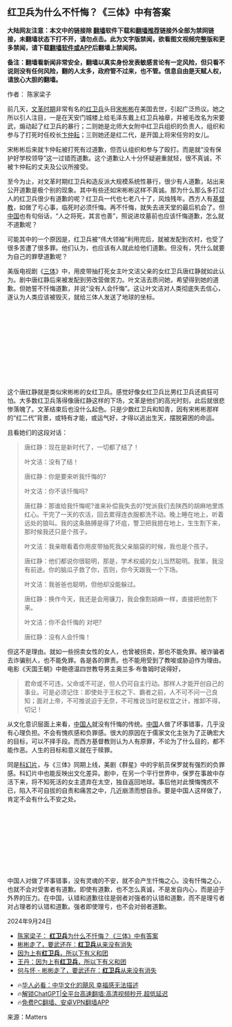  <!-- 面包屑导航 --> <h2>红卫兵为什么不忏悔？《三体》中有答案</h2> <p class="notice"><b>大陆网友注意：本文中的链接除 <a href="https://github.com/bannedbook/fanqiang" >翻墙</a>软件下载和<a href="https://github.com/killgcd/justmysocks/blob/master/README.md">翻墙推荐</a>链接外全部为禁网链接，未翻墙状态下打不开，请勿点击。此为文字版禁闻，欲看图文视频完整版和更多禁闻，请下载<a href="https://github.com/bannedbook/fanqiang">翻墙软件或APP</a>后翻墙上禁闻网。</p><p>备注：翻墙看新闻非常安全，翻墙以真实身份发表敏感言论有一定风险，但只看不说则没有任何风险，翻的人太多，政府管不过来，也不管。信息自由是天赋人权，请放心大胆的翻墙。</b></p>  <div class="entry"> <p>作者： 陈家梁子</p> <p>前几天，<a href="https://www.bannedbook.org/bnews/tag/%E6%96%87%E9%9D%A9%E6%97%B6%E6%9C%9F/" class="st_tag internal_tag" rel="tag" title="标签 文革时期 下的日志">文革时期</a>非常有名的<a href="https://www.bannedbook.org/bnews/tag/%e7%ba%a2%e5%8d%ab%e5%85%b5/" class="st_tag internal_tag" rel="tag" title="标签 红卫兵 下的日志">红卫兵</a>头目<a href="https://www.bannedbook.org/bnews/tag/%e5%ae%8b%e5%bd%ac%e5%bd%ac/" class="st_tag internal_tag" rel="tag" title="标签 宋彬彬 下的日志">宋彬彬</a>在美国去世，引起广泛热议。她之所以引人注目，一是在天安门城楼上给毛泽东戴上红卫兵袖章，并被毛改名为宋要武，煽动起了红卫兵的暴行；二则她是北师大女附中红卫兵组织的负责人，组织和参与了打死时任校长<a href="https://www.bannedbook.org/bnews/tag/%E5%8D%9E%E4%BB%B2%E8%80%98/" class="st_tag internal_tag" rel="tag" title="标签 卞仲耘 下的日志">卞仲耘</a>；三则她还是红二代，是开国上将宋任穷的女儿。</p> <p>宋彬彬后来就卞仲耘被打死有过道歉，但否认组织和参与了殴打。而是就“没有保护好学校领导”这一过错而道歉。这个道歉让人十分怀疑避重就轻，很不真诚，不被卞仲耘的丈夫及公议所接受。</p> <p>至今为止，对文革时期红卫兵和造反派大规模系统性暴行，很少有人道歉，站出来公开道歉是极个别的现象。其中有些还如宋彬彬这样不真诚。那为什么那么多打过人的红卫兵很少有道歉的呢？红卫兵一代也七老八十了，风烛残年。西方人有<a href="https://www.bannedbook.org/bnews/tag/%e5%9f%ba%e7%9d%a3%e6%95%99/" class="st_tag internal_tag" rel="tag" title="标签 基督教 下的日志">基督教</a>，如做了亏心事，临死时必须忏悔。再不忏悔，就失去进天堂的最后机会了。但<span class='wp_keywordlink_affiliate'><a href="https://www.bannedbook.org/" title="中国" target="_blank">中国</a></span>也有句俗话，“人之将死，其言也善”，照说进坟墓前也应该忏悔道歉，怎么就不道歉呢？</p> <p>可能其中的一个原因是，红卫兵被“伟大领袖”利用完后，就被发配到农村，也受了很多苦遭了很多罪。他们认为，也应该有人就此给他们道歉。但没有，凭什么就要为自己的罪孽道歉呢？</p> <p>美版电视剧《<a href="https://www.bannedbook.org/bnews/tag/%e4%b8%89%e4%bd%93/" class="st_tag internal_tag" rel="tag" title="标签 三体 下的日志">三体</a>》中，用皮带抽打死女主叶文洁父亲的女红卫兵唐红静就如此认为。剧中唐红静后来被发配到劳改营做苦力。叶文洁去质问她，希望得到她的道歉。但她誓不忏悔道歉，并说“没有人会忏悔”。这让叶文洁对人类彻底失去信心，遂认为人类应该被毁灭，就给三体人发送了地球的坐标。</p>  <figure><picture><source srcset="https://imagedelivery.net/kDRCweMmqLnTPNlbum-pYA/prod/embed/e3a6f04c-4158-4216-be35-43998f6daee5.jpeg/w=1376,h=5504,fit=scale-down,anim=false"></picture><figcaption>&nbsp;</figcaption></figure> <figure><picture></picture></figure> <figure><picture><source srcset="https://imagedelivery.net/kDRCweMmqLnTPNlbum-pYA/prod/embed/d70e30af-b4f6-4476-94a9-faee1b5c17a5.jpeg/w=1376,h=5504,fit=scale-down,anim=false"></picture><figcaption>&nbsp;</figcaption></figure> <figure><picture><source srcset="https://imagedelivery.net/kDRCweMmqLnTPNlbum-pYA/prod/embed/c1030ad7-6d98-46b5-a483-d41481b9c14e.jpeg/w=1376,h=5504,fit=scale-down,anim=false"></picture><figcaption>&nbsp;</figcaption></figure> <figure><picture><source srcset="https://imagedelivery.net/kDRCweMmqLnTPNlbum-pYA/prod/embed/dca0eb45-b0e1-4b0f-9c60-150b48f10f15.jpeg/w=1376,h=5504,fit=scale-down,anim=false"></picture><figcaption>&nbsp;</figcaption></figure> <figure><picture><source srcset="https://imagedelivery.net/kDRCweMmqLnTPNlbum-pYA/prod/embed/3bcc6c86-b5f6-4a79-b8db-8ed3791f4cc5.jpeg/w=1376,h=5504,fit=scale-down,anim=false"></picture><figcaption>&nbsp;</figcaption></figure> <figure><picture><source srcset="https://imagedelivery.net/kDRCweMmqLnTPNlbum-pYA/prod/embed/161f0f22-bfb5-479e-9c6d-0571e696a6ca.jpeg/w=1376,h=5504,fit=scale-down,anim=false"></picture><figcaption>&nbsp;</figcaption></figure> <p>这个唐红静就是类似宋彬彬的女红卫兵。感觉好像女红卫兵比男红卫兵还疯狂可怕。大多数红卫兵落得像唐红静这样的下场，文革是他们的高光时刻，此后就很悲惨落魄了。文革结束后也没什么起色。只是少数红卫兵和知青，因有宋彬彬那样的“红二代”背景，或特有才能，或运气好，才得以逃出生天，摆脱窘困的命运。</p> <p>且看她们的这段对话：</p> <blockquote> <p>唐红静：现在是新时代了，一切都了结了！</p> <p>叶文洁：没有了结！</p> <p>唐红静：你是要来听我忏悔的?</p> <p>叶文洁：你不该忏悔吗?</p>  <p>唐红静：那谁给我忏悔呢?谁来补偿我失去的?党派我们去陕西的胡麻地里炼红心。干完了一天的农活，回去累得连衣服都洗不动。晚上睡在地上，听着远处的狼叫。我的这条胳膊是得了坏疽，警卫把我摁在地上，生生割下来，那时候我还只是个孩子。</p> <p>叶文洁：我亲眼看着你用皮带抽死我父亲脑袋的时候，我也是个孩子。</p> <p>唐红静：他们都说你很聪明，那是，学术权威的女儿当然聪明。我笨，我没有前途。你的脑瓜子救了你，否则，你今天跟我一个下场。</p> <p>叶文洁：我爸爸也聪明，但他却没能躲过。</p> <p>唐红静：换作今天，我还是会用镰刀，我会像割胡麻一样，直接把他割下来。</p> <p>叶文洁：你不会忏悔的 对吧?</p>  <p>唐红静：没有人会忏悔！</p> </blockquote> <p>但这不是理由。就如一些拐卖女性的女人，也曾被拐卖，那也不能免罪。被诈骗者去诈骗别人，也不能免罪。各是各的罪责。也不能用受到了教唆或胁迫作为理由。电影《天国王朝》中鲍德温四世教导男主奥兰多·布鲁姆时说得好，</p> <blockquote> <p>君命或不可违，父命或不可逆，但人仍可自主行动。那样人才能开创自己的事业。可是必须记住：即使处于王权之下、霸者之前，人不可不问一己良知；面对上帝，不可推说迫于无奈，不可推说当时是权宜之计，推卸不得，切记！</p> </blockquote> <p>从文化意识层面上来看，<a href="https://www.bannedbook.org/bnews/tag/%e4%b8%ad%e5%9b%bd%e4%ba%ba/" class="st_tag internal_tag" rel="tag" title="标签 中国人 下的日志">中国人</a>就没有忏悔的传统。<a href="https://www.bannedbook.org/bnews/tag/%E4%B8%AD%E5%9B%BD/" class="st_tag internal_tag" rel="tag" title="标签 中国 下的日志">中国</a>人做了坏事错事，几乎没有心理负担。不会有愧疚感和负罪感。很大的原因在于儒家文化主张为了正确宏大的目标，可以不择手段。而西方基督教则认为人有原罪，不论为了什么目的，都不能作恶。人生的目标和意义就在于赎罪。</p> <p>同是<a href="https://www.bannedbook.org/bnews/tag/%E7%A7%91%E5%B9%BB%E7%89%87/" class="st_tag internal_tag" rel="tag" title="标签 科幻片 下的日志">科幻片</a>，与《三体》同期上线，美剧《群星》中的宇航员保罗就有强烈的负罪感。科幻片中也能反映出文化差异。剧中，在另一个平行世界中，保罗在事故中存活下来，将不知死活的女主遗弃在太空，独自返回地球。事后他对此懊悔愧疚不已，陷入不可自拔的自责和痛苦之中，几近崩溃而想自杀。要是中国人这样做了，肯定不会有什么不安之处。</p> <figure><picture><source srcset="https://imagedelivery.net/kDRCweMmqLnTPNlbum-pYA/prod/embed/276ce162-aefe-4e86-b83a-4a34c179fd36.jpeg/w=1376,h=5504,fit=scale-down,anim=false"></picture><figcaption>&nbsp;</figcaption></figure> <figure><picture></picture></figure> <figure><picture><source srcset="https://imagedelivery.net/kDRCweMmqLnTPNlbum-pYA/prod/embed/467de986-552d-4a6d-8805-a2b390269966.jpeg/w=1376,h=5504,fit=scale-down,anim=false"></picture><figcaption>&nbsp;</figcaption></figure> <figure><picture><source srcset="https://imagedelivery.net/kDRCweMmqLnTPNlbum-pYA/prod/embed/bd55755d-1a6d-45ea-9d52-a3bba2ae9f77.jpeg/w=1376,h=5504,fit=scale-down,anim=false"></picture><figcaption>&nbsp;</figcaption></figure> <figure><picture><source srcset="https://imagedelivery.net/kDRCweMmqLnTPNlbum-pYA/prod/embed/c54147f8-ee42-43e8-a0d7-c12617e6e7ce.jpeg/w=1376,h=5504,fit=scale-down,anim=false"></picture><figcaption>&nbsp;</figcaption></figure> <figure><picture><source srcset="https://imagedelivery.net/kDRCweMmqLnTPNlbum-pYA/prod/embed/29dc520e-52f3-48e0-ad55-2a77835a562a.jpeg/w=1376,h=5504,fit=scale-down,anim=false"></picture><figcaption>&nbsp;</figcaption></figure> <p>中国人对做了坏事错事，没有灵魂的不安，就不会产生忏悔之心。没有忏悔之心，也就不会对受害者有道歉。即使有道歉，也不怎么真诚，不是发自内心，而是迫于外界的压力。在中国，认错和道歉往往是弱者对强者的认错和道歉，而不是理亏者对占理者的认错和道歉。强者即使理亏，也不会对弱者道歉。</p>  <p>2024年9月24日</p> <!--<div id="taboola-mid-1"></div>--><ul class='op-related-articles' title='相关阅读'> <li><a href='https://www.bannedbook.org/bnews/baitai/20240928/2094789.html' target='_blank'>陈家梁子： <b>红卫兵</b>为什么不忏悔？《三体》中有答案</a></li> <li><a href='https://www.bannedbook.org/bnews/lifebaike/20240925/2093364.html' target='_blank'>彬彬走了，要武还在：<b>红卫兵</b>从来没有消失</a></li> <li><a href='https://www.bannedbook.org/bnews/ssgc/20240923/2092607.html' target='_blank'>因为上有<b>红卫兵</b>，所以下有义和团</a></li> <li><a href='https://www.bannedbook.org/bnews/baitai/20240923/2092514.html' target='_blank'>王丹：因为上有<b>红卫兵</b>，所以下有义和团</a></li> <li><a href='https://www.bannedbook.org/bnews/baitai/20240923/2092471.html' target='_blank'>何与怀 - 彬彬走了，要武还在：<b>红卫兵</b>从来没有消失</a></li> </ul> <ul class="texttj"> <!--<li>🔥<a href="https://www.bannedbook.org/bnews/ssgc/20230219/1850782.html" target="_blank">法国犹太老板：神告诉我们，只有一位中国人能救人类</a></li>--> <li>🔥<a href="https://www.bannedbook.org/bnews/comments/20220220/1694796.html" target="_blank">华人必看：中华文化的飓风 幸福感无法描述</a></li> <li>🔥<a href="https://github.com/bannedbook/fanqiang/wiki/V2ray%E6%9C%BA%E5%9C%BA" target="_blank">解锁ChatGPT|全平台高速翻墙:高清视频秒开,超低延迟</a></li> <li>🔥<a href="https://github.com/bannedbook/fanqiang/wiki/%E7%A6%81%E9%97%BB%E7%BD%91%E5%AE%89%E5%8D%93%E7%BF%BB%E5%A2%99%E6%96%B0%E9%97%BBAPP" target="_blank">免费PC翻墙、安卓VPN翻墙APP</a></li> </ul><p class="src-info">来源：Matters </p><a name='sharetosocial'></a> <div style="margin-bottom:5px;padding-bottom:5px;clear:both"> <div id="archive-pix-1" class="banner-ads"> <!-- AuctionX Display platform tag START --> <div id="27602x728x90x621x_ADSLOT1" clicktrack="%%CLICK_URL_ESC%%"></div>  <!-- AuctionX Display platform tag END --> </div> <div id="archive-pix-2" class="banner-ads"> <!-- AuctionX Display platform tag START --> <div id="27556x300x250x621x_ADSLOT1" clicktrack="%%CLICK_URL_ESC%%" style="margin:0 auto;text-align:center"></div>  <!-- AuctionX Display platform tag END --> </div> </div>  <div id="archive-pix-1" class="banner-ads"> <!-- AuctionX Display platform tag START --> <div id="27603x728x90x621x_ADSLOT1" clicktrack="%%CLICK_URL_ESC%%"></div>  <!-- AuctionX Display platform tag END --> </div> </div><!--END ENTRY--> 